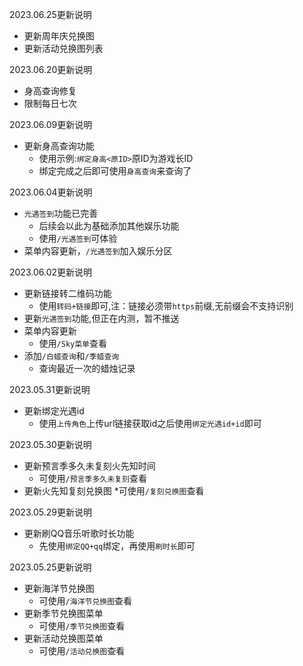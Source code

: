 2023.06.25更新说明
* 更新周年庆兑换图
* 更新活动兑换图列表

2023.06.20更新说明
* 身高查询修复
* 限制每日七次

2023.06.09更新说明
* 更新身高查询功能
  * 使用示例:`绑定身高<原ID>`原ID为游戏长ID
  * 绑定完成之后即可使用`身高查询`来查询了
  
2023.06.04更新说明
* `光遇签到`功能已完善
  * 后续会以此为基础添加其他娱乐功能
  * 使用`/光遇签到`可体验
* 菜单内容更新，`/光遇签到`加入娱乐分区

2023.06.02更新说明
* 更新链接转二维码功能
  * 使用`转码+链接`即可,注：链接必须带`https`前缀,无前缀会不支持识别
* 更新`光遇签到`功能,但正在内测，暂不推送
* 菜单内容更新
  * 使用`/Sky菜单`查看
* 添加`/白蜡查询`和`/季蜡查询`
  * 查询最近一次的蜡烛记录
  
2023.05.31更新说明
* 更新绑定光遇id
  * 使用`上传角色`上传url链接获取id之后使用`绑定光遇id+id`即可

2023.05.30更新说明
* 更新预言季多久未复刻火先知时间
  * 可使用`/预言季多久未复刻`查看
* 更新火先知复刻兑换图
  *可使用`/复刻兑换图`查看
  
2023.05.29更新说明
* 更新刷QQ音乐听歌时长功能
  * 先使用`绑定QQ+qq`绑定，再使用`刷时长`即可


2023.05.25更新说明
* 更新海洋节兑换图
  * 可使用`/海洋节兑换图`查看
* 更新季节兑换图菜单
  * 可使用`/季节兑换图`查看
* 更新活动兑换图菜单
  * 可使用`/活动兑换图`查看

